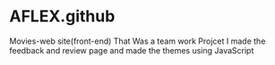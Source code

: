 # AFLEX.github
 Movies-web site(front-end) That Was a team work Projcet
I made the feedback and review page and made the themes using JavaScript
